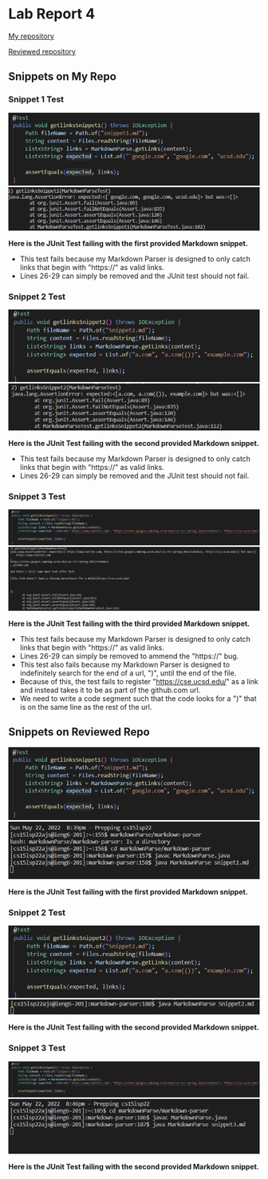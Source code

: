 # Lab Report 4

[My repository](https://github.com/cyoonUCSD/markdown-parser)  

[Reviewed repository](https://github.com/JasonMorris1/markdown-parser)  


## Snippets on My Repo  

### Snippet 1 Test
![JUNIT1](junit1.png)
![FirstTest](markdown1.png)  

**Here is the JUnit Test failing with the first provided Markdown snippet.**
- This test fails because my Markdown Parser is designed to only catch links that begin with "https://" as valid links.
- Lines 26-29 can simply be removed and the JUnit test should not fail.

### Snippet 2 Test
![JUNIT2](junit2.png)
![SecondTest](markdown2.png)  

**Here is the JUnit Test failing with the second provided Markdown snippet.**
- This test fails because my Markdown Parser is designed to only catch links that begin with "https://" as valid links.
- Lines 26-29 can simply be removed and the JUnit test should not fail.

### Snippet 3 Test
![JUNIT3](junit3.png)
![ThirdTest](markdown3.png) 

**Here is the JUnit Test failing with the third provided Markdown snippet.**
- This test fails because my Markdown Parser is designed to only catch links that begin with "https://" as valid links.
- Lines 26-29 can simply be removed to ammend the "https://" bug.
- This test also fails because my Markdown Parser is designed to indefinitely search for the end of a url, ")", until the end of the file.
- Because of this, the test fails to register "https://cse.ucsd.edu/" as a link and instead takes it to be as part of the github.com url.
- We need to write a code segment such that the code looks for a ")" that is on the same line as the rest of the url.

## Snippets on Reviewed Repo
![OtherJUNIT1](junit1.png)
![FirstTestReview](OtherMarkdown1.png)  

**Here is the JUnit Test failing with the first provided Markdown snippet.**

### Snippet 2 Test
![OtherJUNIT2](junit2.png)
![SecondTestReview](OtherMarkdown2.png)  

**Here is the JUnit Test failing with the second provided Markdown snippet.**

### Snippet 3 Test
![OtherJUNIT3](junit3.png)
![ThirdTestReview](OtherMarkdown3.png) 

**Here is the JUnit Test failing with the second provided Markdown snippet.**
